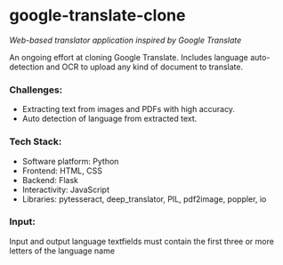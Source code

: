 # google-translate-clone
_Web-based translator application inspired by Google Translate_

An ongoing effort at cloning Google Translate. Includes language auto-detection and OCR to upload any kind of document to translate.

### Challenges:
- Extracting text from images and PDFs with high accuracy.
- Auto detection of language from extracted text.
 
### Tech Stack:
- Software platform: Python  
- Frontend: HTML, CSS
- Backend: Flask
- Interactivity: JavaScript
- Libraries: pytesseract, deep_translator, PIL, pdf2image, poppler, io

### Input:
Input and output language textfields must contain the first three or more letters of the language name
